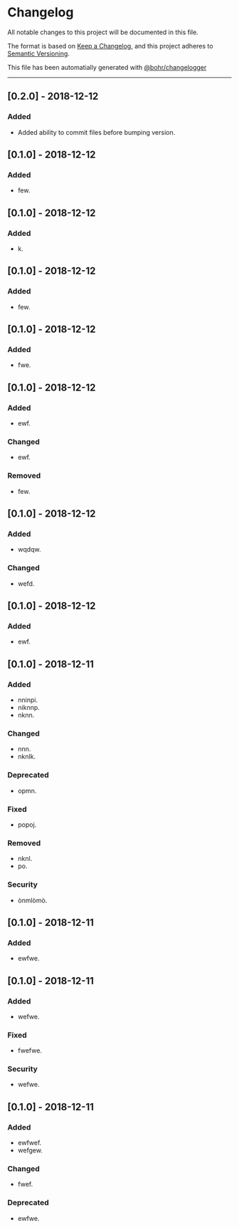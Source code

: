 # Changelog
All notable changes to this project will be documented in this file.

The format is based on [Keep a Changelog](https://keepachangelog.com/en/1.0.0/), and this project adheres to [Semantic Versioning](https://semver.org/spec/v2.0.0.html).

This file has been automatially generated with [@bohr/changelogger](https://github.com/bohr-app/changelogger)

---

## [0.2.0] - 2018-12-12
### Added
- Added ability to commit files before bumping version.

## [0.1.0] - 2018-12-12
### Added
- few.

## [0.1.0] - 2018-12-12
### Added
- k.

## [0.1.0] - 2018-12-12
### Added
- few.

## [0.1.0] - 2018-12-12
### Added
- fwe.

## [0.1.0] - 2018-12-12
### Added
- ewf.

### Changed
- ewf.

### Removed
- few.

## [0.1.0] - 2018-12-12
### Added
- wqdqw.

### Changed
- wefd.

## [0.1.0] - 2018-12-12
### Added
- ewf.

## [0.1.0] - 2018-12-11
### Added
- nninpi.
- niknnp.
- nknn.

### Changed
- nnn.
- nknlk.

### Deprecated
- opmn.

### Fixed
- popoj.

### Removed
- nknl.
- po.

### Security
- ònmlòmò.

## [0.1.0] - 2018-12-11
### Added
- ewfwe.

## [0.1.0] - 2018-12-11
### Added
- wefwe.

### Fixed
- fwefwe.

### Security
- wefwe.

## [0.1.0] - 2018-12-11
### Added
- ewfwef.
- wefgew.

### Changed
- fwef.

### Deprecated
- ewfwe.

